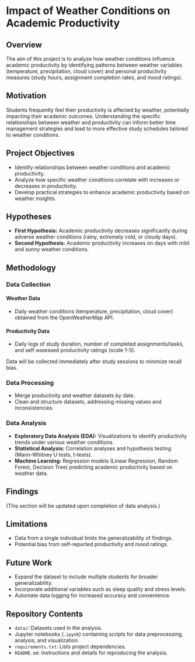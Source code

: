 # Impact of Weather Conditions on Academic Productivity

## Overview
The aim of this project is to analyze how weather conditions influence academic productivity by identifying patterns between weather variables (temperature, precipitation, cloud cover) and personal productivity measures (study hours, assignment completion rates, and mood ratings).

## Motivation
Students frequently feel their productivity is affected by weather, potentially impacting their academic outcomes. Understanding the specific relationships between weather and productivity can inform better time management strategies and lead to more effective study schedules tailored to weather conditions.

## Project Objectives
- Identify relationships between weather conditions and academic productivity.
- Analyze how specific weather conditions correlate with increases or decreases in productivity.
- Develop practical strategies to enhance academic productivity based on weather insights.

## Hypotheses
- **First Hypothesis:** Academic productivity decreases significantly during adverse weather conditions (rainy, extremely cold, or cloudy days).
- **Second Hypothesis:** Academic productivity increases on days with mild and sunny weather conditions.

## Methodology

### Data Collection
#### Weather Data
- Daily weather conditions (temperature, precipitation, cloud cover) obtained from the OpenWeatherMap API.

#### Productivity Data
- Daily logs of study duration, number of completed assignments/tasks, and self-assessed productivity ratings (scale 1-5).

Data will be collected immediately after study sessions to minimize recall bias.

### Data Processing
- Merge productivity and weather datasets by date.
- Clean and structure datasets, addressing missing values and inconsistencies.

### Data Analysis
- **Exploratory Data Analysis (EDA):** Visualizations to identify productivity trends under various weather conditions.
- **Statistical Analysis:** Correlation analyses and hypothesis testing (Mann-Whitney U tests, t-tests).
- **Machine Learning:** Regression models (Linear Regression, Random Forest, Decision Tree) predicting academic productivity based on weather data.

## Findings
(This section will be updated upon completion of data analysis.)

## Limitations
- Data from a single individual limits the generalizability of findings.
- Potential bias from self-reported productivity and mood ratings.

## Future Work
- Expand the dataset to include multiple students for broader generalizability.
- Incorporate additional variables such as sleep quality and stress levels.
- Automate data logging for increased accuracy and convenience.

## Repository Contents
- `data/`: Datasets used in the analysis.
- Jupyter notebooks (`.ipynb`) containing scripts for data preprocessing, analysis, and visualization.
- `requirements.txt`: Lists project dependencies.
- `README.md`: Instructions and details for reproducing the analysis.



